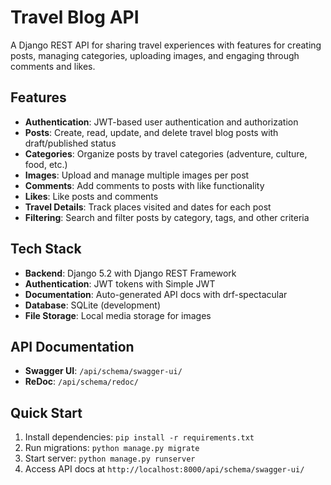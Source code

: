 # Travel Blog API

A Django REST API for sharing travel experiences with features for creating posts, managing categories, uploading images, and engaging through comments and likes.

## Features

- **Authentication**: JWT-based user authentication and authorization
- **Posts**: Create, read, update, and delete travel blog posts with draft/published status
- **Categories**: Organize posts by travel categories (adventure, culture, food, etc.)
- **Images**: Upload and manage multiple images per post
- **Comments**: Add comments to posts with like functionality
- **Likes**: Like posts and comments
- **Travel Details**: Track places visited and dates for each post
- **Filtering**: Search and filter posts by category, tags, and other criteria

## Tech Stack

- **Backend**: Django 5.2 with Django REST Framework
- **Authentication**: JWT tokens with Simple JWT
- **Documentation**: Auto-generated API docs with drf-spectacular
- **Database**: SQLite (development)
- **File Storage**: Local media storage for images

## API Documentation

- **Swagger UI**: `/api/schema/swagger-ui/`
- **ReDoc**: `/api/schema/redoc/`

## Quick Start

1. Install dependencies: `pip install -r requirements.txt`
2. Run migrations: `python manage.py migrate`
3. Start server: `python manage.py runserver`
4. Access API docs at `http://localhost:8000/api/schema/swagger-ui/`
